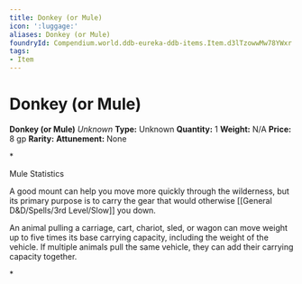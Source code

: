 ```yaml
---
title: Donkey (or Mule)
icon: ':luggage:'
aliases: Donkey (or Mule)
foundryId: Compendium.world.ddb-eureka-ddb-items.Item.d3lTzowwMw78YWxr
tags:
- Item
---
```


# Donkey (or Mule)

**Donkey (or Mule)**
_Unknown_
**Type:** Unknown
**Quantity:** 1
**Weight:** N/A
**Price:** 8 gp
**Rarity:** 
**Attunement:** None

*<p>Mule Statistics

A good mount can help you move more quickly through the wilderness, but its primary purpose is to carry the gear that would otherwise [[General D&D/Spells/3rd Level/Slow]] you down.

An animal pulling a carriage, cart, chariot, sled, or wagon can move weight up to five times its base carrying capacity, including the weight of the vehicle. If multiple animals pull the same vehicle, they can add their carrying capacity together.</p>*
